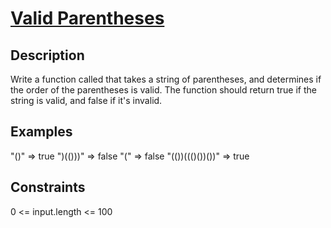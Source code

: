 # [Valid Parentheses](https://www.codewars.com/kata/valid-parentheses)

## Description

Write a function called that takes a string of parentheses, and determines if the order of the parentheses is valid. The function should return true if the string is valid, and false if it's invalid.

## Examples

"()" => true
")(()))" => false
"(" => false
"(())((()())())" => true

## Constraints

0 <= input.length <= 100
